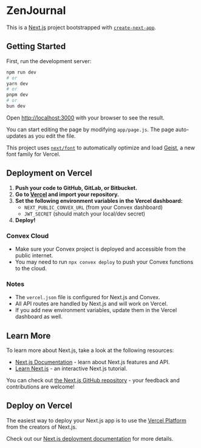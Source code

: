 # ZenJournal

This is a [Next.js](https://nextjs.org) project bootstrapped with [`create-next-app`](https://nextjs.org/docs/app/api-reference/cli/create-next-app).

## Getting Started

First, run the development server:

```bash
npm run dev
# or
yarn dev
# or
pnpm dev
# or
bun dev
```

Open [http://localhost:3000](http://localhost:3000) with your browser to see the result.

You can start editing the page by modifying `app/page.js`. The page auto-updates as you edit the file.

This project uses [`next/font`](https://nextjs.org/docs/app/building-your-application/optimizing/fonts) to automatically optimize and load [Geist](https://vercel.com/font), a new font family for Vercel.

## Deployment on Vercel

1. **Push your code to GitHub, GitLab, or Bitbucket.**
2. **Go to [Vercel](https://vercel.com/import) and import your repository.**
3. **Set the following environment variables in the Vercel dashboard:**
   - `NEXT_PUBLIC_CONVEX_URL` (from your Convex dashboard)
   - `JWT_SECRET` (should match your local/dev secret)
4. **Deploy!**

### Convex Cloud

- Make sure your Convex project is deployed and accessible from the public internet.
- You may need to run `npx convex deploy` to push your Convex functions to the cloud.

### Notes

- The `vercel.json` file is configured for Next.js and Convex.
- All API routes are handled by Next.js and will work on Vercel.
- If you add new environment variables, update them in the Vercel dashboard as well.

## Learn More

To learn more about Next.js, take a look at the following resources:

- [Next.js Documentation](https://nextjs.org/docs) - learn about Next.js features and API.
- [Learn Next.js](https://nextjs.org/learn) - an interactive Next.js tutorial.

You can check out [the Next.js GitHub repository](https://github.com/vercel/next.js) - your feedback and contributions are welcome!

## Deploy on Vercel

The easiest way to deploy your Next.js app is to use the [Vercel Platform](https://vercel.com/new?utm_medium=default-template&filter=next.js&utm_source=create-next-app&utm_campaign=create-next-app-readme) from the creators of Next.js.

Check out our [Next.js deployment documentation](https://nextjs.org/docs/app/building-your-application/deploying) for more details.
